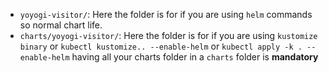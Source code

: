 - `yoyogi-visitor/`: Here the folder is for if you are using `helm` commands so normal chart life.
- `charts/yoyogi-visitor/`: Here the folder is for if you are using `kustomize` `binary` or `kubectl kustomize.. --enable-helm` or `kubectl apply -k . --enable-helm`
   having all your charts folder in a `charts` folder is **mandatory**
